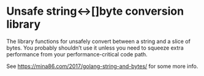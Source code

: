 # Unsafe string↔[]byte conversion library

The library functions for unsafely convert between a string and
a slice of bytes.  You probably shouldn’t use it unless you need to
squeeze extra performance from your performance-critical code path.

See https://mina86.com/2017/golang-string-and-bytes/ for some more info.
